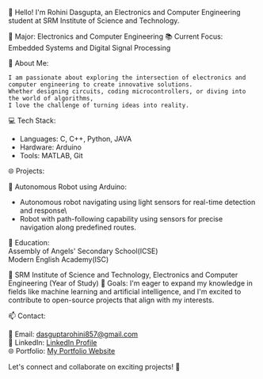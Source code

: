 👋 Hello! I'm Rohini Dasgupta, an Electronics and Computer Engineering student at SRM Institute of Science and Technology.

🔧 Major: Electronics and Computer Engineering
📚 Current Focus: Embedded Systems and Digital Signal Processing

🚀 About Me:
```
I am passionate about exploring the intersection of electronics and computer engineering to create innovative solutions.
Whether designing circuits, coding microcontrollers, or diving into the world of algorithms,
I love the challenge of turning ideas into reality.

```

💻 Tech Stack:

- Languages: C, C++, Python, JAVA
- Hardware: Arduino
- Tools: MATLAB, Git

🌐 Projects:

🤖 Autonomous Robot using Arduino:
   - Autonomous robot navigating using light sensors for real-time detection and response\
   - Robot with path-following capability using sensors for precise navigation along predefined routes.
   
📝 Education:\
   Assembly of Angels' Secondary School(ICSE)\
   Modern English Academy(ISC)

🏫 SRM Institute of Science and Technology, Electronics and Computer Engineering (Year of Study)
🌱 Goals:
I'm eager to expand my knowledge in fields like machine learning and artificial intelligence, and I'm excited to contribute to open-source projects that align with my interests.

📫 Contact:

📧 Email: dasguptarohini857@gmail.com\
🔗 LinkedIn: [LinkedIn Profile](https://www.linkedin.com/in/rohini-dasgupta-5a217124b/)\
🌐 Portfolio: [My Portfolio Website](https://rohinidg.wixsite.com/portfolio-of-rohini)

Let's connect and collaborate on exciting projects! 🚀
